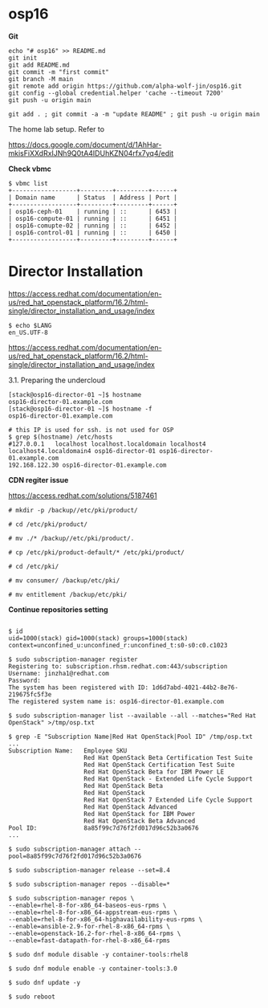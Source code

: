 # osp16

**Git**
```
echo "# osp16" >> README.md
git init
git add README.md
git commit -m "first commit"
git branch -M main
git remote add origin https://github.com/alpha-wolf-jin/osp16.git
git config --global credential.helper 'cache --timeout 7200'
git push -u origin main

git add . ; git commit -a -m "update README" ; git push -u origin main

```

The home lab setup. Refer to 

https://docs.google.com/document/d/1AhHar-mkisFiXXdRxIJNh9Q0tA4IDUhKZN04rfx7yq4/edit


**Check vbmc**
```
$ vbmc list
+------------------+---------+---------+------+
| Domain name      | Status  | Address | Port |
+------------------+---------+---------+------+
| osp16-ceph-01    | running | ::      | 6453 |
| osp16-compute-01 | running | ::      | 6451 |
| osp16-comupte-02 | running | ::      | 6452 |
| osp16-control-01 | running | ::      | 6450 |
+------------------+---------+---------+------+

```

# Director Installation

https://access.redhat.com/documentation/en-us/red_hat_openstack_platform/16.2/html-single/director_installation_and_usage/index

```
$ echo $LANG
en_US.UTF-8

```

https://access.redhat.com/documentation/en-us/red_hat_openstack_platform/16.2/html-single/director_installation_and_usage/index

3.1. Preparing the undercloud

```
[stack@osp16-director-01 ~]$ hostname
osp16-director-01.example.com
[stack@osp16-director-01 ~]$ hostname -f
osp16-director-01.example.com

# this IP is used for ssh. is not used for OSP
$ grep $(hostname) /etc/hosts
#127.0.0.1   localhost localhost.localdomain localhost4 localhost4.localdomain4 osp16-director-01 osp16-director-01.example.com
192.168.122.30 osp16-director-01.example.com

```

**CDN regiter issue**

https://access.redhat.com/solutions/5187461

```
# mkdir -p /backup//etc/pki/product/

# cd /etc/pki/product/

# mv ./* /backup//etc/pki/product/.

# cp /etc/pki/product-default/* /etc/pki/product/

# cd /etc/pki/

# mv consumer/ /backup/etc/pki/

# mv entitlement /backup/etc/pki/

```

**Continue repositories setting**

```

$ id
uid=1000(stack) gid=1000(stack) groups=1000(stack) context=unconfined_u:unconfined_r:unconfined_t:s0-s0:c0.c1023

$ sudo subscription-manager register
Registering to: subscription.rhsm.redhat.com:443/subscription
Username: jinzha1@redhat.com
Password:
The system has been registered with ID: 1d6d7abd-4021-44b2-8e76-219675fc5f3e
The registered system name is: osp16-director-01.example.com

$ sudo subscription-manager list --available --all --matches="Red Hat OpenStack" >/tmp/osp.txt

$ grep -E "Subscription Name|Red Hat OpenStack|Pool ID" /tmp/osp.txt
...
Subscription Name:   Employee SKU
                     Red Hat OpenStack Beta Certification Test Suite
                     Red Hat OpenStack Certification Test Suite
                     Red Hat OpenStack Beta for IBM Power LE
                     Red Hat OpenStack - Extended Life Cycle Support
                     Red Hat OpenStack Beta
                     Red Hat OpenStack
                     Red Hat OpenStack 7 Extended Life Cycle Support
                     Red Hat OpenStack Advanced
                     Red Hat OpenStack for IBM Power
                     Red Hat OpenStack Beta Advanced
Pool ID:             8a85f99c7d76f2fd017d96c52b3a0676
...

$ sudo subscription-manager attach --pool=8a85f99c7d76f2fd017d96c52b3a0676

$ sudo subscription-manager release --set=8.4

$ sudo subscription-manager repos --disable=*

$ sudo subscription-manager repos \
--enable=rhel-8-for-x86_64-baseos-eus-rpms \
--enable=rhel-8-for-x86_64-appstream-eus-rpms \
--enable=rhel-8-for-x86_64-highavailability-eus-rpms \
--enable=ansible-2.9-for-rhel-8-x86_64-rpms \
--enable=openstack-16.2-for-rhel-8-x86_64-rpms \
--enable=fast-datapath-for-rhel-8-x86_64-rpms 

$ sudo dnf module disable -y container-tools:rhel8

$ sudo dnf module enable -y container-tools:3.0

$ sudo dnf update -y

$ sudo reboot

```
